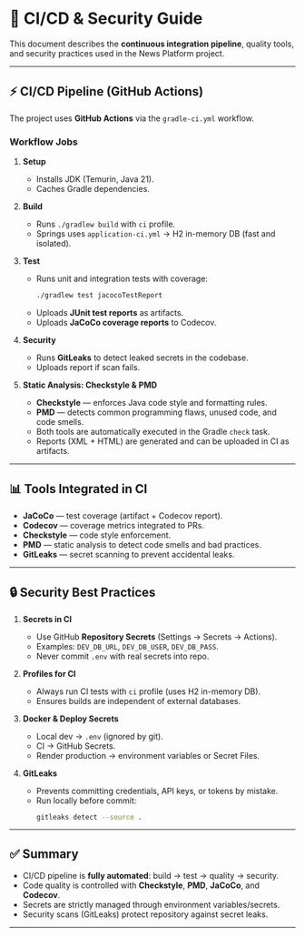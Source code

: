 # 🔄 CI/CD & Security Guide

This document describes the **continuous integration pipeline**, quality tools, and security practices used in the News Platform project.

---

## ⚡ CI/CD Pipeline (GitHub Actions)

The project uses **GitHub Actions** via the `gradle-ci.yml` workflow.

### Workflow Jobs

1. **Setup**
    - Installs JDK (Temurin, Java 21).
    - Caches Gradle dependencies.

2. **Build**
    - Runs `./gradlew build` with `ci` profile.
    - Springs uses `application-ci.yml` → H2 in-memory DB (fast and isolated).

3. **Test**
    - Runs unit and integration tests with coverage:
      ```bash
      ./gradlew test jacocoTestReport
      ```
    - Uploads **JUnit test reports** as artifacts.
    - Uploads **JaCoCo coverage reports** to Codecov.

4. **Security**
    - Runs **GitLeaks** to detect leaked secrets in the codebase.
    - Uploads report if scan fails.

5. **Static Analysis: Checkstyle & PMD**
    - **Checkstyle** — enforces Java code style and formatting rules.
    - **PMD** — detects common programming flaws, unused code, and code smells.
    - Both tools are automatically executed in the Gradle `check` task.
    - Reports (XML + HTML) are generated and can be uploaded in CI as artifacts.

---

## 📊 Tools Integrated in CI

- **JaCoCo** — test coverage (artifact + Codecov report).
- **Codecov** — coverage metrics integrated to PRs.
- **Checkstyle** — code style enforcement.
- **PMD** — static analysis to detect code smells and bad practices.
- **GitLeaks** — secret scanning to prevent accidental leaks.

---

## 🔒 Security Best Practices

1. **Secrets in CI**
    - Use GitHub **Repository Secrets** (Settings → Secrets → Actions).
    - Examples: `DEV_DB_URL`, `DEV_DB_USER`, `DEV_DB_PASS`.
    - Never commit `.env` with real secrets into repo.

2. **Profiles for CI**
    - Always run CI tests with `ci` profile (uses H2 in-memory DB).
    - Ensures builds are independent of external databases.

3. **Docker & Deploy Secrets**
    - Local dev → `.env` (ignored by git).
    - CI → GitHub Secrets.
    - Render production → environment variables or Secret Files.

4. **GitLeaks**
    - Prevents committing credentials, API keys, or tokens by mistake.
    - Run locally before commit:
      ```bash
      gitleaks detect --source .
      ```

---

## ✅ Summary

- CI/CD pipeline is **fully automated**: build → test → quality → security.
- Code quality is controlled with **Checkstyle**, **PMD**, **JaCoCo**, and **Codecov**.
- Secrets are strictly managed through environment variables/secrets.
- Security scans (GitLeaks) protect repository against secret leaks.

---